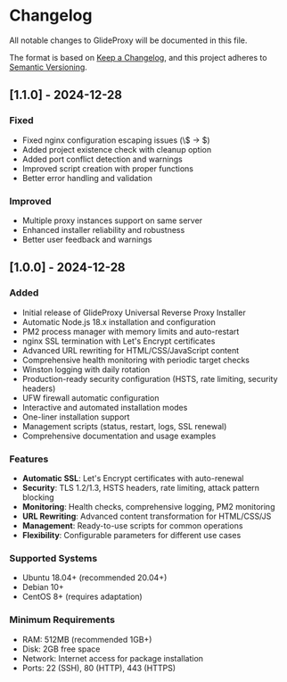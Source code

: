 # Changelog

All notable changes to GlideProxy will be documented in this file.

The format is based on [Keep a Changelog](https://keepachangelog.com/en/1.0.0/),
and this project adheres to [Semantic Versioning](https://semver.org/spec/v2.0.0.html).

## [1.1.0] - 2024-12-28

### Fixed
- Fixed nginx configuration escaping issues (\\$ -> \$)
- Added project existence check with cleanup option
- Added port conflict detection and warnings
- Improved script creation with proper functions
- Better error handling and validation

### Improved
- Multiple proxy instances support on same server
- Enhanced installer reliability and robustness
- Better user feedback and warnings

## [1.0.0] - 2024-12-28

### Added
- Initial release of GlideProxy Universal Reverse Proxy Installer
- Automatic Node.js 18.x installation and configuration
- PM2 process manager with memory limits and auto-restart
- nginx SSL termination with Let's Encrypt certificates
- Advanced URL rewriting for HTML/CSS/JavaScript content
- Comprehensive health monitoring with periodic target checks
- Winston logging with daily rotation
- Production-ready security configuration (HSTS, rate limiting, security headers)
- UFW firewall automatic configuration
- Interactive and automated installation modes
- One-liner installation support
- Management scripts (status, restart, logs, SSL renewal)
- Comprehensive documentation and usage examples

### Features
- **Automatic SSL**: Let's Encrypt certificates with auto-renewal
- **Security**: TLS 1.2/1.3, HSTS headers, rate limiting, attack pattern blocking
- **Monitoring**: Health checks, comprehensive logging, PM2 monitoring
- **URL Rewriting**: Advanced content transformation for HTML/CSS/JS
- **Management**: Ready-to-use scripts for common operations
- **Flexibility**: Configurable parameters for different use cases

### Supported Systems
- Ubuntu 18.04+ (recommended 20.04+)
- Debian 10+
- CentOS 8+ (requires adaptation)

### Minimum Requirements
- RAM: 512MB (recommended 1GB+)
- Disk: 2GB free space
- Network: Internet access for package installation
- Ports: 22 (SSH), 80 (HTTP), 443 (HTTPS) 